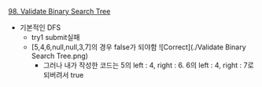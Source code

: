 [98. Validate Binary Search Tree](https://leetcode.com/problems/validate-binary-search-tree/)

- 기본적인 DFS
  - try1 submit실패
  - [5,4,6,null,null,3,7]의 경우 false가 되야함
    ![Correct](./Validate Binary Search Tree.png)
    - 그러나 내가 작성한 코드는 5의 left : 4, right : 6. 6의 left : 4, right : 7로 되버려서 true